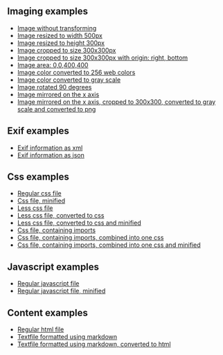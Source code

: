 ﻿Imaging examples
----------------
 * [Image without transforming](Koala.jpg)
 * [Image resized to width 500px](Koala.jpg?max-width=500)
 * [Image resized to height 300px](Koala.jpg?max-height=300)
 * [Image cropped to size 300x300px](Koala.jpg?crop=300,300)
 * [Image cropped to size 300x300px with origin: right, bottom](Koala.jpg?crop=300,300&cropOrigin=right,bottom)
 * [Image area: 0,0,400,400](Koala.jpg?area=0,0,400,400)
 * [Image color converted to 256 web colors](Koala.jpg?color=web256)
 * [Image color converted to gray scale](Koala.jpg?color=grayscale)
 * [Image rotated 90 degrees](Koala.jpg?rotate=90)
 * [Image mirrored on the x axis](Koala.jpg?mirror=x)
 * [Image mirrored on the x axis, cropped to 300x300, converted to gray scale and converted to png](Koala.jpg?mirror=x&crop=300,300&color=grayscale&format=png)

Exif examples
-------------
 * [Exif information as xml](Koala.jpg?format=exif-xml)
 * [Exif information as json](Koala.jpg?format=exif-json)

Css examples
------------
 * [Regular css file](Stylesheet.css)
 * [Css file, minified](Stylesheet.min.css)
 * [Less css file](Stylesheet.less)
 * [Less css file, converted to css](Stylesheet.less.css)
 * [Less css file, converted to css and minified](Stylesheet.less.min.css)
 * [Css file, containing imports](Imports.css)
 * [Css file, containing imports, combined into one css](Imports.combine.css)
 * [Css file, containing imports, combined into one css and minified](Imports.combine.min.css)

Javascript examples
-------------------
 * [Regular javascript file](Javascript.js)
 * [Regular javascript file, minified](Javascript.min.js)

Content examples
----------------
 * [Regular html file](Examples.html)
 * [Textfile formatted using markdown](Examples.md)
 * [Textfile formatted using markdown, converted to html](Examples.md.html)